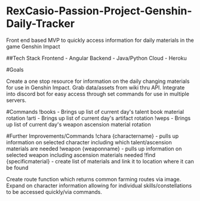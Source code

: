 # RexCasio-Passion-Project-Genshin-Daily-Tracker
Front end based MVP to quickly access information for daily materials in the game Genshin Impact


##Tech Stack
Frontend - Angular
Backend - Java/Python
Cloud - Heroku


#Goals

Create a one stop resource for information on the daily changing materials for use in Genshin Impact.
Grab data/assets from wiki thru API.
Integrate into discord bot for easy access through set commands for use in multiple servers.

#Commands
!books - Brings up list of current day's talent book material rotation
!arti - Brings up list of current day's artifact rotation
!weps - Brings up list of current day's weapon ascension material rotation




#Further Improvements/Commands
!chara {charactername} - pulls up information on selected character including which talent/ascension materials are needed
!weapon {weaponname} - pulls up information on selected weapon including ascension materials needed 
!find {specificmaterial} - create list of materials and link it to location where it can be found


Create route function which returns common farming routes via image.
Expand on character information allowing for individual skills/constellations to be accessed quickly/via commands.
